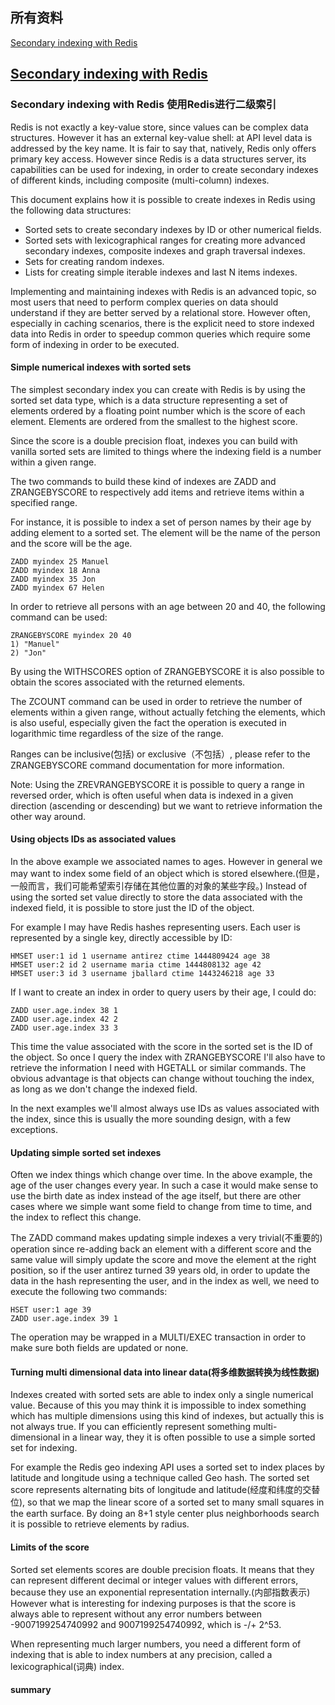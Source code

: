 ## 所有资料
[Secondary indexing with Redis](https://redis.io/topics/indexes)
## [Secondary indexing with Redis](https://redis.io/topics/indexes)
### Secondary indexing with Redis 使用Redis进行二级索引
Redis is not exactly a key-value store, since values can be complex data structures. However it has an external key-value shell: at API level data is addressed by the key name. It is fair to say that, natively, Redis only offers primary key access. However since Redis is a data structures server, its capabilities can be used for indexing, in order to create secondary indexes of different kinds, including composite (multi-column) indexes.   

This document explains how it is possible to create indexes in Redis using the following data structures:
- Sorted sets to create secondary indexes by ID or other numerical fields.
- Sorted sets with lexicographical ranges for creating more advanced secondary indexes, composite indexes and graph traversal indexes.
- Sets for creating random indexes.
- Lists for creating simple iterable indexes and last N items indexes.

Implementing and maintaining indexes with Redis is an advanced topic, so most users that need to perform complex queries on data should understand if they are better served by a relational store. However often, especially in caching scenarios, there is the explicit need to store indexed data into Redis in order to speedup common queries which require some form of indexing in order to be executed.
#### Simple numerical indexes with sorted sets
The simplest secondary index you can create with Redis is by using the sorted set data type, which is a data structure representing a set of elements ordered by a floating point number which is the score of each element. Elements are ordered from the smallest to the highest score.

Since the score is a double precision float, indexes you can build with vanilla sorted sets are limited to things where the indexing field is a number within a given range.

The two commands to build these kind of indexes are ZADD and ZRANGEBYSCORE to respectively add items and retrieve items within a specified range.

For instance, it is possible to index a set of person names by their age by adding element to a sorted set. The element will be the name of the person and the score will be the age.
```
ZADD myindex 25 Manuel
ZADD myindex 18 Anna
ZADD myindex 35 Jon
ZADD myindex 67 Helen
```
In order to retrieve all persons with an age between 20 and 40, the following command can be used:
```
ZRANGEBYSCORE myindex 20 40
1) "Manuel"
2) "Jon"
```
By using the WITHSCORES option of ZRANGEBYSCORE it is also possible to obtain the scores associated with the returned elements.

The ZCOUNT command can be used in order to retrieve the number of elements within a given range, without actually fetching the elements, which is also useful, especially given the fact the operation is executed in logarithmic time regardless of the size of the range.

Ranges can be inclusive(包括) or exclusive（不包括）, please refer to the ZRANGEBYSCORE command documentation for more information.

Note: Using the ZREVRANGEBYSCORE it is possible to query a range in reversed order, which is often useful when data is indexed in a given direction (ascending or descending) but we want to retrieve information the other way around.
#### Using objects IDs as associated values
In the above example we associated names to ages. However in general we may want to index some field of an object which is stored elsewhere.(但是，一般而言，我们可能希望索引存储在其他位置的对象的某些字段。) Instead of using the sorted set value directly to store the data associated with the indexed field, it is possible to store just the ID of the object.

For example I may have Redis hashes representing users. Each user is represented by a single key, directly accessible by ID:
```
HMSET user:1 id 1 username antirez ctime 1444809424 age 38
HMSET user:2 id 2 username maria ctime 1444808132 age 42
HMSET user:3 id 3 username jballard ctime 1443246218 age 33
```
If I want to create an index in order to query users by their age, I could do:
```
ZADD user.age.index 38 1
ZADD user.age.index 42 2
ZADD user.age.index 33 3
```
This time the value associated with the score in the sorted set is the ID of the object. So once I query the index with ZRANGEBYSCORE I'll also have to retrieve the information I need with HGETALL or similar commands. The obvious advantage is that objects can change without touching the index, as long as we don't change the indexed field.

In the next examples we'll almost always use IDs as values associated with the index, since this is usually the more sounding design, with a few exceptions.

#### Updating simple sorted set indexes

Often we index things which change over time. In the above example, the age of the user changes every year. In such a case it would make sense to use the birth date as index instead of the age itself, but there are other cases where we simple want some field to change from time to time, and the index to reflect this change.

The ZADD command makes updating simple indexes a very trivial(不重要的) operation since re-adding back an element with a different score and the same value will simply update the score and move the element at the right position, so if the user antirez turned 39 years old, in order to update the data in the hash representing the user, and in the index as well, we need to execute the following two commands:
```
HSET user:1 age 39
ZADD user.age.index 39 1
```
The operation may be wrapped in a MULTI/EXEC transaction in order to make sure both fields are updated or none.
#### Turning multi dimensional data into linear data(将多维数据转换为线性数据)
Indexes created with sorted sets are able to index only a single numerical value. Because of this you may think it is impossible to index something which has multiple dimensions using this kind of indexes, but actually this is not always true. If you can efficiently represent something multi-dimensional in a linear way, they it is often possible to use a simple sorted set for indexing.

For example the Redis geo indexing API uses a sorted set to index places by latitude and longitude using a technique called Geo hash. The sorted set score represents alternating bits of longitude and latitude(经度和纬度的交替位), so that we map the linear score of a sorted set to many small squares in the earth surface. By doing an 8+1 style center plus neighborhoods search it is possible to retrieve elements by radius.

#### Limits of the score
Sorted set elements scores are double precision floats. It means that they can represent different decimal or integer values with different errors, because they use an exponential representation internally.(内部指数表示) However what is interesting for indexing purposes is that the score is always able to represent without any error numbers between -9007199254740992 and 9007199254740992, which is -/+ 2^53.

When representing much larger numbers, you need a different form of indexing that is able to index numbers at any precision, called a lexicographical(词典) index.
#### summary
